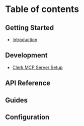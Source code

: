 # Table of contents

## Getting Started
* [Introduction](README.md)

## Development
* [Clerk MCP Server Setup](clerk-mcp.md)

## API Reference
<!-- Add API documentation here -->

## Guides
<!-- Add user guides here -->

## Configuration
<!-- Add configuration documentation here -->